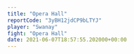 ```yaml
---
title: "Opera Hall"
reportCode: "3yBH12jdCP9bLTYJ"
player: "Swanay"
fight: "Opera Hall"
date: 2021-06-07T18:57:55.202000+00:00
---
```

